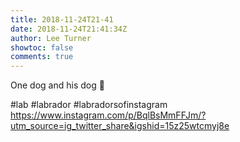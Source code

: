 ```yaml
---
title: 2018-11-24T21-41
date: 2018-11-24T21:41:34Z
author: Lee Turner
showtoc: false
comments: true
---
```


One dog and his dog 🐶 

#lab #labrador #labradorsofinstagram https://www.instagram.com/p/BqlBsMmFFJm/?utm_source=ig_twitter_share&igshid=15z25wtcmyj8e

